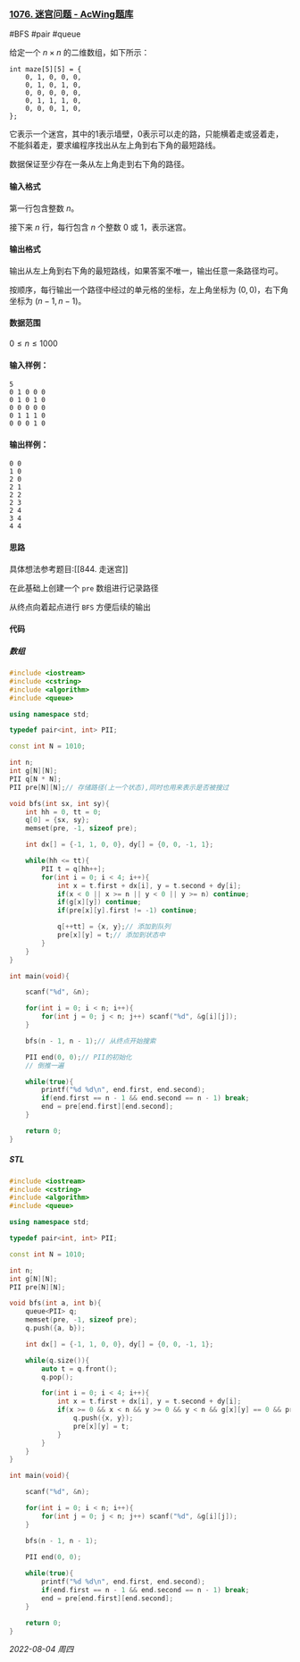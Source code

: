 ### [1076. 迷宫问题 - AcWing题库](https://www.acwing.com/problem/content/description/1078/)

#BFS #pair #queue

给定一个 $n×n$ 的二维数组，如下所示：

```
int maze[5][5] = {
	0, 1, 0, 0, 0,
	0, 1, 0, 1, 0,
	0, 0, 0, 0, 0,
	0, 1, 1, 1, 0,
	0, 0, 0, 1, 0,
};
```

它表示一个迷宫，其中的$1$表示墙壁，$0$表示可以走的路，只能横着走或竖着走，不能斜着走，要求编程序找出从左上角到右下角的最短路线。

数据保证至少存在一条从左上角走到右下角的路径。

#### 输入格式

第一行包含整数 $n$。

接下来 $n$ 行，每行包含 $n$ 个整数 $0$ 或 $1$，表示迷宫。

#### 输出格式

输出从左上角到右下角的最短路线，如果答案不唯一，输出任意一条路径均可。

按顺序，每行输出一个路径中经过的单元格的坐标，左上角坐标为 $(0,0)$，右下角坐标为 $(n−1,n−1)$。

#### 数据范围

$0≤n≤1000$

#### 输入样例：

```
5
0 1 0 0 0
0 1 0 1 0
0 0 0 0 0
0 1 1 1 0
0 0 0 1 0
```

#### 输出样例：

```
0 0
1 0
2 0
2 1
2 2
2 3
2 4
3 4
4 4
```

#### 思路

具体想法参考题目:[[844. 走迷宫]]

在此基础上创建一个 `pre` 数组进行记录路径

从终点向着起点进行 `BFS` 方便后续的输出

#### 代码

##### 数组

```cpp
#include <iostream>
#include <cstring>
#include <algorithm>
#include <queue>

using namespace std;

typedef pair<int, int> PII;

const int N = 1010;

int n;
int g[N][N];
PII q[N * N];
PII pre[N][N];// 存储路径(上一个状态),同时也用来表示是否被搜过

void bfs(int sx, int sy){
    int hh = 0, tt = 0;
    q[0] = {sx, sy};
    memset(pre, -1, sizeof pre);

    int dx[] = {-1, 1, 0, 0}, dy[] = {0, 0, -1, 1};

    while(hh <= tt){
        PII t = q[hh++];
        for(int i = 0; i < 4; i++){
            int x = t.first + dx[i], y = t.second + dy[i];
            if(x < 0 || x >= n || y < 0 || y >= n) continue;
            if(g[x][y]) continue;
            if(pre[x][y].first != -1) continue;

            q[++tt] = {x, y};// 添加到队列
            pre[x][y] = t;// 添加到状态中
        }
    }
}

int main(void){

    scanf("%d", &n);

    for(int i = 0; i < n; i++){
        for(int j = 0; j < n; j++) scanf("%d", &g[i][j]);
    }

    bfs(n - 1, n - 1);// 从终点开始搜索

    PII end(0, 0);// PII的初始化
    // 倒推一遍

    while(true){
        printf("%d %d\n", end.first, end.second);
        if(end.first == n - 1 && end.second == n - 1) break;
        end = pre[end.first][end.second];
    }

    return 0;
}
```

##### STL

```cpp
#include <iostream>
#include <cstring>
#include <algorithm>
#include <queue>

using namespace std;

typedef pair<int, int> PII;

const int N = 1010;

int n;
int g[N][N];
PII pre[N][N];

void bfs(int a, int b){
    queue<PII> q;
    memset(pre, -1, sizeof pre);
    q.push({a, b});

    int dx[] = {-1, 1, 0, 0}, dy[] = {0, 0, -1, 1};

    while(q.size()){
        auto t = q.front();
        q.pop();

        for(int i = 0; i < 4; i++){
            int x = t.first + dx[i], y = t.second + dy[i];
            if(x >= 0 && x < n && y >= 0 && y < n && g[x][y] == 0 && pre[x][y].first == -1){
                q.push({x, y});
                pre[x][y] = t;
            }
        }
    }
}

int main(void){

    scanf("%d", &n);

    for(int i = 0; i < n; i++){
        for(int j = 0; j < n; j++) scanf("%d", &g[i][j]);
    }

    bfs(n - 1, n - 1);
    
    PII end(0, 0);

    while(true){
        printf("%d %d\n", end.first, end.second);
        if(end.first == n - 1 && end.second == n - 1) break;
        end = pre[end.first][end.second];
    }

    return 0;
}
```


*2022-08-04 周四*